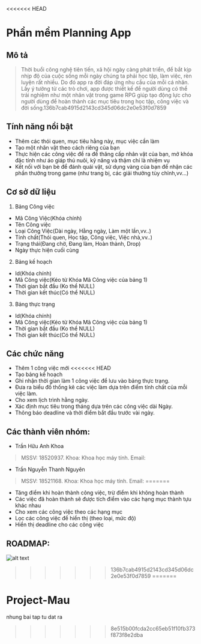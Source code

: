 <<<<<<< HEAD
# Phần mềm Planning App

## Mô tả
 > Thời buổi công nghệ tiên tiến, xã hội ngày càng phát triển, để bắt kịp nhịp
 > độ của cuộc sống mỗi ngày chúng ta phải học tập, làm việc, rèn luyện rất nhiều.
 > Do đó app ra đời đáp ứng nhu cầu của mỗi cá nhân. Lấy ý tưởng từ các trò chơi,
 > app được thiết kế để người dùng có thể trải nghiệm như một nhân vật trong game
 > RPG giúp tạo động lực cho người dùng để hoàn thành các mục tiêu trong học
 > tập, công việc và đời sống.136b7cab4915d2143cd345d06dc2e0e53f0d7859

## Tính năng nổi bật
 - Thêm các thói quen, mục tiêu hằng này, mục việc cần làm
 - Tạo một nhân vật theo cách riêng của bạn
 - Thực hiện các công việc đề ra để thăng cấp nhân vật của bạn, mở khóa đặc tính như áo giáp
   thú nuôi, kỹ năng và thậm chí là nhiệm vụ
 - Kết nối với bạn bè để đánh quái vật, sử dụng vàng của bạn để nhận các phần
   thưởng trong game (như trang bị, các giải thưởng tùy chỉnh,vv...)

## Cơ sở dữ liệu
1. Bảng Công việc
- Mã Công Việc(Khóa chính)
- Tên Công việc
- Loại Công Việc(Dài ngày, Hằng ngày, Làm một lần,vv..)
- Tính chất(Thói quen, Học tập, Công việc, Việc nhà,vv..)
- Trạng thái(Đang chờ, Đang làm, Hoàn thành, Drop)
- Ngày thực hiện cuối cùng

2. Bảng kế hoạch
- Id(Khóa chính)
- Mã Công việc(Kéo từ Khóa Mã Công việc của bảng 1)
- Thời gian bắt đầu (Ko thể NULL)
- Thời gian kết thúc(Có thể NULL)
3. Bảng thực trạng

- Id(Khóa chính)
- Mã Công việc(Kéo từ Khóa Mã Công việc của bảng 1)
- Thời gian bắt đầu (Ko thể NULL)
- Thời gian kết thúc(Có thể NULL)

## Các chức năng
- Thêm 1 công việc mới
<<<<<<< HEAD
- Tạo bảng kế hoạch
- Ghi nhận thời gian làm 1 công việc để lưu vào bảng thực trạng.
- Đưa ra biểu đồ thống kê các việc làm dựa trên điểm tính chất của mỗi việc làm.
- Cho xem lịch trình hằng ngày.
- Xác định mục tiêu trong tháng dựa trên các công việc dài Ngày.
- Thông báo deadline và thời điểm bắt đầu trước vài ngày.
## Các thành viên nhóm:
- Trần Hữu Anh Khoa
> MSSV: 18520937.
> Khoa: Khoa học máy tính.
> Email:
- Trần Nguyễn Thanh Nguyên
> MSSV: 18521168.
> Khoa: Khoa học máy tính.
> Email:
=======
- Tăng điểm khi hoàn thành công việc, trừ điểm khi không hoàn thành
- Các việc đã hoàn thành sẽ được tích điểm vào các hạng mục thành tựu khác nhau
- Cho xem các công việc theo các hạng mục
- Lọc các công việc để hiển thị (theo loại, mức độ)
- Hiển thị deadline cho các công việc
## ROADMAP:

 ![alt text](https://github.com/bichu136/Planning-App/raw/master/UI/Road_map.png "Road map")
>>>>>>> 136b7cab4915d2143cd345d06dc2e0e53f0d7859
=======
# Project-Mau
nhung bai tap tu dat ra
>>>>>>> 8e515b00fcda2cc65eb51f10fb373f873f8e2dba
